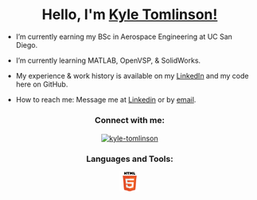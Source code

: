 <h1 align="center">Hello, I'm <a href="[https://martinsidorov.com](https://www.linkedin.com/in/kylertomlinson/)">Kyle Tomlinson!</a></h1>

<!-- <div align="center"> <img src="https://github.com/Matrix278/Matrix278/blob/master/assets/matrix-has-you.gif" alt="matrix278" /> </div> -->

<!-- <p align="left"> <a href="https://github.com/ryo-ma/github-profile-trophy"><img src="https://github-profile-trophy.vercel.app/?username=matrix278&theme=onedark&row=2&column=3" alt="matrix278" /></a> </p> -->

- I’m currently earning my BSc in Aerospace Engineering at UC San Diego.

- I’m currently learning MATLAB, OpenVSP, & SolidWorks.

- My experience & work history is available on my [LinkedIn](https://www.linkedin.com/in/kylertomlinson/) and my code here on GitHub.

- How to reach me: Message me at [Linkedin](https://www.linkedin.com/in/kylertomlinson/) or by [email](mailto:kylerytomlinson@gmail.com).

<h3 align="center">Connect with me:</h3>
<p align="center">
  <a href="https://linkedin.com/in/kylertomlinson/" target="blank"><img align="center" src="https://raw.githubusercontent.com/rahuldkjain/github-profile-readme-generator/master/src/images/icons/Social/linked-in-alt.svg" alt="kyle-tomlinson" height="30" width="40" /></a>
</p>

<h3 align="center">Languages and Tools:</h3>
<p align="center">
  <a href="https://www.mathworks.com/products/matlab.html" target="_blank"> <img src="https://raw.githubusercontent.com/devicons/devicon/master/icons/html5/html5-original-wordmark.svg" alt="html5" width="40" height="40"/> </a>
</p>


<!-- <h3 align="left">Support:</h3>
<p>
  <a href="https://www.buymeacoffee.com/matrix278"> <img align="left" src="https://cdn.buymeacoffee.com/buttons/v2/default-yellow.png" height="45" width="170" alt="matrix278" /></a>
</p> -->


<!---
kyle-tomlinson/kyle-tomlinson is a ✨ special ✨ repository because its `README.md` (this file) appears on your GitHub profile.
You can click the Preview link to take a look at your changes.
--->
